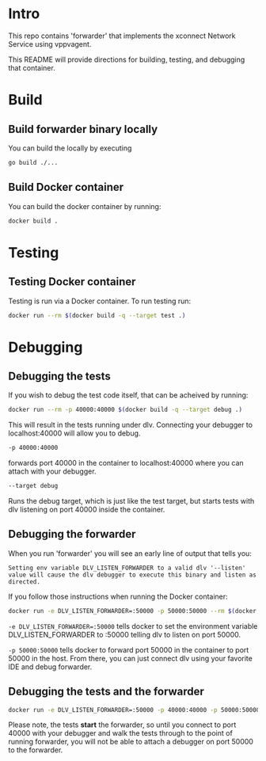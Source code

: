 # Intro

This repo contains 'forwarder' that implements the xconnect Network Service using vppvagent.

This README will provide directions for building, testing, and debugging that container.

# Build

## Build forwarder binary locally

You can build the locally by executing

```bash
go build ./...
```

## Build Docker container

You can build the docker container by running:

```bash
docker build .
```

# Testing

## Testing Docker container

Testing is run via a Docker container.  To run testing run:

```bash
docker run --rm $(docker build -q --target test .)
```

# Debugging

## Debugging the tests
If you wish to debug the test code itself, that can be acheived by running:

```bash
docker run --rm -p 40000:40000 $(docker build -q --target debug .)
```

This will result in the tests running under dlv.  Connecting your debugger to localhost:40000 will allow you to debug.

```bash
-p 40000:40000
```
forwards port 40000 in the container to localhost:40000 where you can attach with your debugger.

```bash
--target debug
```

Runs the debug target, which is just like the test target, but starts tests with dlv listening on port 40000 inside the container.

## Debugging the forwarder

When you run 'forwarder' you will see an early line of output that tells you:

```Setting env variable DLV_LISTEN_FORWARDER to a valid dlv '--listen' value will cause the dlv debugger to execute this binary and listen as directed.```

If you follow those instructions when running the Docker container:
```bash
docker run -e DLV_LISTEN_FORWARDER=:50000 -p 50000:50000 --rm $(docker build -q --target test .)
```

```-e DLV_LISTEN_FORWARDER=:50000``` tells docker to set the environment variable DLV_LISTEN_FORWARDER to :50000 telling
dlv to listen on port 50000.

```-p 50000:50000``` tells docker to forward port 50000 in the container to port 50000 in the host.  From there, you can
just connect dlv using your favorite IDE and debug forwarder.

## Debugging the tests and the forwarder

```bash
docker run -e DLV_LISTEN_FORWARDER=:50000 -p 40000:40000 -p 50000:50000 --rm $(docker build -q --target debug .)
```

Please note, the tests **start** the forwarder, so until you connect to port 40000 with your debugger and walk the tests
through to the point of running forwarder, you will not be able to attach a debugger on port 50000 to the forwarder.
